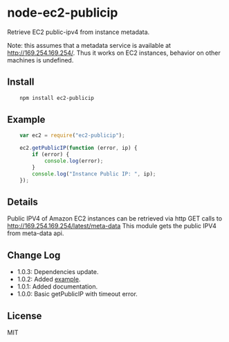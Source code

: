# node-ec2-publicip

Retrieve EC2 public-ipv4 from instance metadata.

Note: this assumes that a metadata service is available at http://169.254.169.254/. Thus it works on EC2 instances, behavior on other machines is undefined.

## Install

```bash
    npm install ec2-publicip
```

## Example

```javascript
    var ec2 = require("ec2-publicip");

    ec2.getPublicIP(function (error, ip) {
    	if (error) {
    		console.log(error);
    	}
        console.log("Instance Public IP: ", ip);
    });
```

## Details

Public IPV4 of Amazon EC2 instances can be retrieved via http GET calls to http://169.254.169.254/latest/meta-data
This module gets the public IPV4 from meta-data api.

## Change Log
- 1.0.3: Dependencies update.
- 1.0.2: Added [example](https://tonicdev.com/npm/ec2-publicip).
- 1.0.1: Added documentation.
- 1.0.0: Basic getPublicIP with timeout error.

## License

MIT
